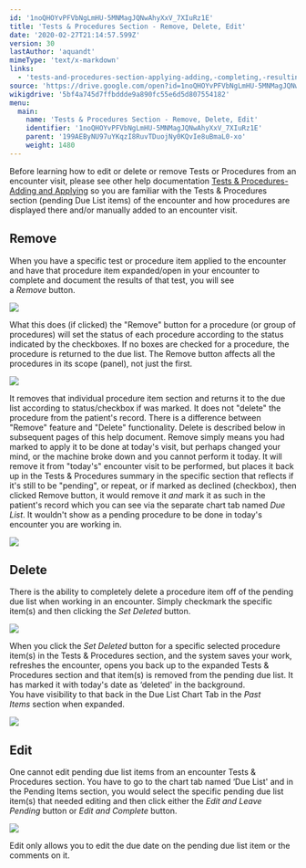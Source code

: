 ```yaml
---
id: '1noQHOYvPFVbNgLmHU-5MNMagJQNwAhyXxV_7XIuRz1E'
title: 'Tests & Procedures Section - Remove, Delete, Edit'
date: '2020-02-27T21:14:57.599Z'
version: 30
lastAuthor: 'aquandt'
mimeType: 'text/x-markdown'
links:
  - 'tests-and-procedures-section-applying-adding,-completing,-resulting.md'
source: 'https://drive.google.com/open?id=1noQHOYvPFVbNgLmHU-5MNMagJQNwAhyXxV_7XIuRz1E'
wikigdrive: '5bf4a745d7ffbddde9a890fc55e6d5d807554182'
menu:
  main:
    name: 'Tests & Procedures Section - Remove, Delete, Edit'
    identifier: '1noQHOYvPFVbNgLmHU-5MNMagJQNwAhyXxV_7XIuRz1E'
    parent: '199AEByNU97uYKqzI8RuvTDuojNy0KQvIe8uBmaL0-xo'
    weight: 1480
---
```

Before learning how to edit or delete or remove Tests or Procedures from an encounter visit, please see other help documentation [Tests & Procedures-Adding and Applying](tests-and-procedures-section-applying-adding,-completing,-resulting.md) so you are familiar with the Tests & Procedures section (pending Due List items) of the encounter and how procedures are displayed there and/or manually added to an encounter visit.
  
## Remove  
  
When you have a specific test or procedure item applied to the encounter and have that procedure item expanded/open in your encounter to complete and document the results of that test, you will see a *Remove* button.
  
![](../tests-and-procedures-section-remove,-delete,-edit.assets/10000201000004690000009BE6B1ADC4688FA58B.png)  

What this does (if clicked) the "Remove" button for a procedure (or group of procedures) will set the status of each procedure according to the status indicated by the checkboxes. If no boxes are checked for a procedure, the procedure is returned to the due list. The Remove button affects all the procedures in its scope (panel), not just the first.
  
![](../tests-and-procedures-section-remove,-delete,-edit.assets/100002010000032E000000A9D4CBD14F2308F0B1.png)  

It removes that individual procedure item section and returns it to the due list according to status/checkbox if was marked. It does not "delete" the procedure from the patient's record. There is a difference between "Remove" feature and "Delete" functionality. Delete is described below in subsequent pages of this help document. Remove simply means you had marked to apply it to be done at today's visit, but perhaps changed your mind, or the machine broke down and you cannot perform it today. It will remove it from "today's" encounter visit to be performed, but places it back up in the Tests & Procedures summary in the specific section that reflects if it's still to be "pending", or repeat, or if marked as declined (checkbox), then clicked Remove button, it would remove it *and* mark it as such in the patient's record which you can see via the separate chart tab named *Due List*. It wouldn't show as a pending procedure to be done in today's encounter you are working in.
  
![](../tests-and-procedures-section-remove,-delete,-edit.assets/1000020100000001000000014C77D75F6DC67A52.png)  

  
## Delete  
  
There is the ability to completely delete a procedure item off of the pending due list when working in an encounter. Simply checkmark the specific item(s) and then clicking the *Set Deleted* button.
  
![](../tests-and-procedures-section-remove,-delete,-edit.assets/100000000000047E00000209708A6715CB845BCC.png)  

When you click the *Set Deleted* button for a specific selected procedure item(s) in the Tests & Procedures section, and the system saves your work, refreshes the encounter, opens you back up to the expanded Tests & Procedures section and that item(s) is removed from the pending due list. It has marked it with today's date as ‘deleted' in the background.  
You have visibility to that back in the Due List Chart Tab in the *Past Items* section when expanded.
  
![](../tests-and-procedures-section-remove,-delete,-edit.assets/1000000000000541000000DFACFDDAA27D814342.png)  

  
## Edit  
  
One cannot edit pending due list items from an encounter Tests & Procedures section. You have to go to the chart tab named ‘Due List' and in the Pending Items section, you would select the specific pending due list item(s) that needed editing and then click either the *Edit and Leave Pending* button or *Edit and Complete* button.
  
![](../tests-and-procedures-section-remove,-delete,-edit.assets/100000000000052C0000024EC7C16025A707F422.png)  

Edit only allows you to edit the due date on the pending due list item or the comments on it.
